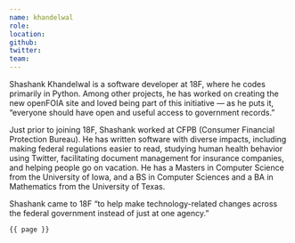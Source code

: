 ```yaml
---
name: khandelwal
role: 
location: 
github:
twitter:
team:
---
```


Shashank Khandelwal is a software developer at 18F, where he codes primarily in Python. Among other projects, he has worked on creating the new openFOIA site and loved being part of this initiative — as he puts it, “everyone should have open and useful access to government records.”

Just prior to joining 18F, Shashank worked at CFPB (Consumer Financial Protection Bureau). He has written software with diverse impacts, including making federal regulations easier to read, studying human health behavior using Twitter, facilitating document management for insurance companies, and helping people go on vacation. He has a Masters in Computer Science from the University of Iowa, and a BS in Computer Sciences and a BA in Mathematics from the University of Texas.

Shashank came to 18F “to help make technology-related changes across the federal government instead of just at one agency.”

<code>{{ page }}</code>
